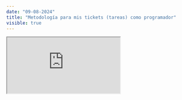 ```yaml
---
date: "09-08-2024"
title: "Metodología para mis tickets (tareas) como programador"
visible: true
---
```

<iframe src="https://www.youtube.com/embed/zf_I-rTJiGA" allowfullscreen></iframe>
